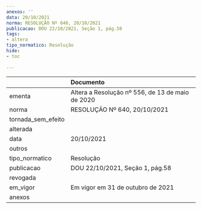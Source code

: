 ```yaml
---
anexos: ''
data: 20/10/2021
norma: RESOLUÇÃO Nº 640, 20/10/2021
publicacao: DOU 22/10/2021, Seção 1, pág.58
tags:
- altera
tipo_normatico: Resolução
hide: 
- toc 
 
---
```


|                    | Documento                                        |
|:-------------------|:-------------------------------------------------|
| ementa             | Altera a Resolução nº 556, de 13 de maio de 2020 |
| norma              | RESOLUÇÃO Nº 640, 20/10/2021                     |
| tornada_sem_efeito |                                                  |
| alterada           |                                                  |
| data               | 20/10/2021                                       |
| outros             |                                                  |
| tipo_normatico     | Resolução                                        |
| publicacao         | DOU 22/10/2021, Seção 1, pág.58                  |
| revogada           |                                                  |
| em_vigor           | Em vigor em 31 de outubro de 2021                |
| anexos             |                                                  |